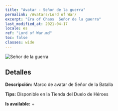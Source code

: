 ```yaml
---
title: "Avatar - Señor de la guerra"
permalink: /Avatars/Lord of War/
excerpt: "Era of Chaos  Señor de la guerra"
last_modified_at: 2021-04-17
locale: es
ref: "Lord of War.md"
toc: false
classes: wide
---
```

 ![Señor de la guerra](/images/a/avatarFrame_9.png)

## Detalles

 **Descripción:** Marco de avatar de Señor de la Batalla 

 **Tips:** Disponible en la Tienda del Duelo de Héroes 

 **Is available:**  + 

